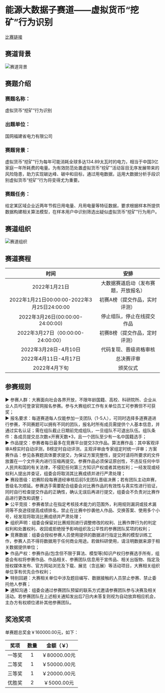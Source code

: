<h1>能源大数据子赛道——虚拟货币“挖矿”行为识别</h1>
<a href="https://www.dcic-china.com/competitions/10025" target="_blank">比赛链接</a>
<h2>赛道背景</h2>
<img src="http://s3.cn-north-1.amazonaws.com.cn/files.datafountain.cn/uploads/admin/editor/2022-02-22/%E5%A4%A7%E6%95%B0%E6%8D%AE-350197.jpg" alt="赛道背景" />
<h2>赛题介绍</h2>
<h3>赛题名称：</h3>
虚拟货币“挖矿”行为识别<br />
<h3>出题单位：</h3>
国网福建省电力有限公司<br />
<h3>赛题背景：</h3>
虚拟货币“挖矿”行为每年可能消耗全球多达134.89太瓦时的电力，相当于中国3亿家庭一年所耗费的电量。为有效防范处置虚拟货币“挖矿”活动盲目无序发展带来的风险隐患，助力实现碳达峰、碳中和目标，通过用电数据，运用大数据分析手段识别虚拟货币“挖矿”行为将变得尤为重要。<br />
<h3>赛题任务：</h3>
给定某区域企业近两年节假日用电量、月用电量等特征数据，要求根据样本所提供数据构建相关算法模型，在样本用户中识别筛选出疑似虚拟货币“挖矿”行为用户。<br />
<h2>赛道组织</h2>
<img src="http://s3.cn-north-1.amazonaws.com.cn/files.datafountain.cn/uploads/admin/editor/2022-03-08/%E7%BB%84%E7%BB%87%E5%8D%95%E4%BD%8DV6-195669.jpg" alt="赛道组织" />
<h2>赛道赛程</h2>
<table>
<thead>
<tr>
<th style="text-align:center">时间</th>
<th style="text-align:center">安排</th>
</tr>
</thead>
<tbody>
<tr>
<td style="text-align:center">2022年1月21日</td>
<td style="text-align:center">大数据赛道启动（发布赛题，开放报名）</td>
</tr>
<tr>
<td style="text-align:center">2022年1月21日00:00:00-2022年3月25日24:00:00</td>
<td style="text-align:center">初赛A榜（提交作品，实时评测）</td>
</tr>
<tr>
<td style="text-align:center">2022年3月26日(00:00:00-24:00:00)</td>
<td style="text-align:center">停止组队，停止在线提交作品</td>
</tr>
<tr>
<td style="text-align:center">2022年3月27日（00:00:00-24:00:00）</td>
<td style="text-align:center">初赛B榜（提交作品，定时评测）</td>
</tr>
<tr>
<td style="text-align:center">2022年3月28日-4月10日</td>
<td style="text-align:center">代码复现、晋级资格审核</td>
</tr>
<tr>
<td style="text-align:center">2022年4月11日-4月17日</td>
<td style="text-align:center">总决赛评审</td>
</tr>
<tr>
<td style="text-align:center">2022年4月下旬</td>
<td style="text-align:center">颁奖仪式</td>
</tr>
</tbody>
</table>
<h2>参赛规则</h2>
<p>
<span>▶</span> 参赛人群：大赛面向社会各界开放，不限年龄国籍、高校、科研院所、企业从业人员均可登录官网报名参赛。参与大赛组织工作有关单位员工可参赛但不可获奖；<br />
<span>▶</span> 报名要求：每道赛道每人仅能参加一支团队（1-5人），可同时选择多道赛道进行参赛，不同赛题可以拥有不同的团队，报名时所有成员需提供个人基本信息，并通过实名认证；需在组队截止日期前完成组队，一旦组队不可退出队伍。组队条件：各成员提交总次数≤开赛天数*3，且一个团队至少有一名中国籍选手；<br />
<span>▶</span> 作品提交：参赛者每日最多在竞赛平台提交3次作品。算法赛作品：其中客观评审A榜实时自动评测，B榜定时自动评测，主观评审由专家组定时统一评审；方案赛作品：参见各赛题具体要求提交，为保证方案完整性，提交时请将所要求的文件放置在一个文件夹内进行压缩再提交。参赛作品必须保证原创性，不违反任何中华人民共和国的有关法律，不侵犯任何第三方知识产权或者其他权利；一经发现或经权利人提出并查证，组委会将取消其比赛成绩并进行严肃处理；<br />
<span>▶</span> 赛段晋级：初赛阶段每赛道经审核后前5支团队晋级决赛；若有团队主动弃赛，晋级名次顺延。参赛选手需要配合组委会对比赛作品的有效性与真实性进行验证，同时自行检查提交作品的正确性，确认无误后再进行提交，组委会不负责对比赛作品进行更改和调整；<br />
<span>▶</span> 公平竞技：参赛者禁止在指定考核技术能力的范围外，利用规则漏洞或技术漏洞等不良途径提高成绩排名，禁止在比赛中抄袭他人作品、交换答案、使用多个小号，经发现将取消比赛成绩并严肃处理；<br />
<span>▶</span> 组织声明：组委会保留对比赛规则进行调整修改的权利、比赛作弊行为的判定权利和处置权利、收回或拒绝授予影响组织及公平性的参赛团队奖项的权利；<br />
<span>▶</span> 竞赛数据：组委会授权参赛人员使用提供的数据进行指定比赛的模型训练工作，参赛人员不得将数据用于任何商业用途。若做科研使用，请注明数据来源于相关数据提供单位；<br />
<span>▶</span> 作品产权：参赛作品(包含但不限于算法、模型等)知识产权归参赛选手所有，组委会有权将参赛作品、作品相关、参赛团队信息用于宣传品、相关出版物、指定及授权媒体发布、官方网站浏览及下载、展览（含巡展）等活动项目，大赛相关组织单位享有优先合作权利；<br />
<span>▶</span> 特别回避：大赛相关单位中涉及题目编写、数据接触的人员禁止参赛、禁止委托他人参赛；<br />
<span>▶</span> 通知沟通：组委会通过参赛团队预留的联系方式邀请参赛团队参与决赛及相关活动。若参赛团队在上述相关通知发出后7日内未答复则视为自动放弃相应机会，主办方有权顺位递补其他参赛团队。
</p>
<h2>奖池奖项</h2>
<p>单赛题总奖金￥160000.00元，如下：</p>
<table>
<thead>
<tr>
<th style="text-align:center">奖项</th>
<th style="text-align:center">数量</th>
<th style="text-align:center">金额（￥）</th>
</tr>
</thead>
<tbody>
<tr>
<td style="text-align:center">一等奖</td>
<td style="text-align:center">1</td>
<td style="text-align:center">￥80000.00元</td>
</tr>
<tr>
<td style="text-align:center">二等奖</td>
<td style="text-align:center">1</td>
<td style="text-align:center">￥50000.00元</td>
</tr>
<tr>
<td style="text-align:center">三等奖</td>
<td style="text-align:center">1</td>
<td style="text-align:center">￥20000.00元</td>
</tr>
<tr>
<td style="text-align:center">优胜奖</td>
<td style="text-align:center">2</td>
<td style="text-align:center">￥5000.00元</td>
</tr>
</tbody>
</table>

